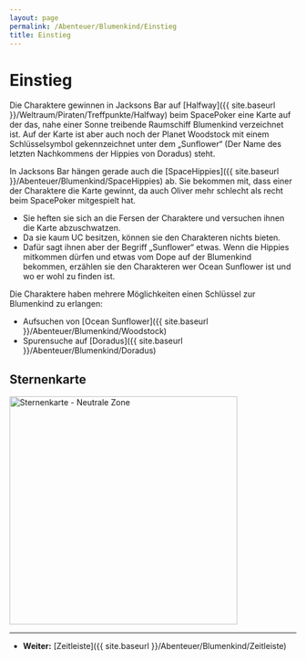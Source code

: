 ```yaml
---
layout: page
permalink: /Abenteuer/Blumenkind/Einstieg
title: Einstieg
---
```



# Einstieg

Die Charaktere gewinnen in Jacksons Bar auf [Halfway]({{ site.baseurl }}/Weltraum/Piraten/Treffpunkte/Halfway) beim SpacePoker eine Karte auf der das, nahe einer Sonne treibende Raumschiff Blumenkind verzeichnet ist. Auf der Karte ist aber auch noch der Planet Woodstock mit einem Schlüsselsymbol gekennzeichnet unter dem „Sunflower“ (Der Name des letzten Nachkommens der Hippies von Doradus) steht.

In Jacksons Bar hängen gerade auch die [SpaceHippies]({{ site.baseurl }}/Abenteuer/Blumenkind/SpaceHippies) ab. Sie bekommen mit, dass einer der Charaktere die Karte gewinnt, da auch Oliver mehr schlecht als recht beim SpacePoker mitgespielt hat.

- Sie heften sie sich an die Fersen der Charaktere und versuchen ihnen die Karte abzuschwatzen.
- Da sie kaum UC besitzen, können sie den Charakteren nichts bieten.
- Dafür sagt ihnen aber der Begriff „Sunflower“ etwas. Wenn die Hippies mitkommen dürfen und etwas vom Dope auf der Blumenkind bekommen, erzählen sie den Charakteren wer Ocean Sunflower ist und wo er wohl zu finden ist.

Die Charaktere haben mehrere Möglichkeiten einen Schlüssel zur Blumenkind zu erlangen:

- Aufsuchen von [Ocean Sunflower]({{ site.baseurl }}/Abenteuer/Blumenkind/Woodstock)
- Spurensuche auf [Doradus]({{ site.baseurl }}/Abenteuer/Blumenkind/Doradus)

## Sternenkarte

<img alt="Sternenkarte - Neutrale Zone" width="400" height="400" src="{{ site.baseurl }}/assets/images/abenteuer/blumenkind/sternenkarte-web.png"/>

***

- **Weiter:** [Zeitleiste]({{ site.baseurl }}/Abenteuer/Blumenkind/Zeitleiste)
